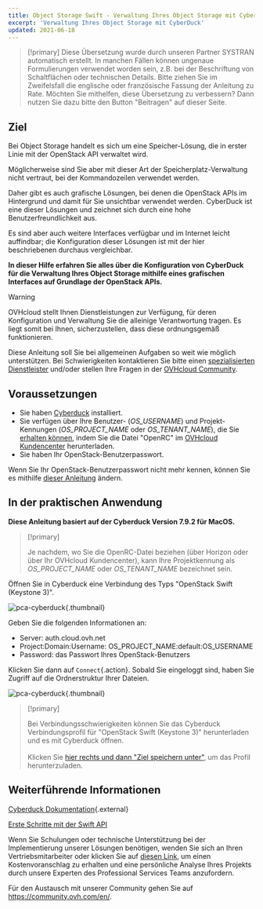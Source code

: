 ```yaml
---
title: Object Storage Swift - Verwaltung Ihres Object Storage mit CyberDuck
excerpt: 'Verwaltung Ihres Object Storage mit CyberDuck'
updated: 2021-06-18
---
```


> [!primary]
> Diese Übersetzung wurde durch unseren Partner SYSTRAN automatisch erstellt. In manchen Fällen können ungenaue Formulierungen verwendet worden sein, z.B. bei der Beschriftung von Schaltflächen oder technischen Details. Bitte ziehen Sie im Zweifelsfall die englische oder französische Fassung der Anleitung zu Rate. Möchten Sie mithelfen, diese Übersetzung zu verbessern? Dann nutzen Sie dazu bitte den Button "Beitragen" auf dieser Seite.
>

## Ziel

Bei Object Storage handelt es sich um eine Speicher-Lösung, die in erster Linie mit der OpenStack API verwaltet wird.

Möglicherweise sind Sie aber mit dieser Art der Speicherplatz-Verwaltung nicht vertraut, bei der Kommandozeilen verwendet werden.

Daher gibt es auch grafische Lösungen, bei denen die OpenStack APIs im Hintergrund und damit für Sie unsichtbar verwendet werden.
CyberDuck ist eine dieser Lösungen und zeichnet sich durch eine hohe Benutzerfreundlichkeit aus.

Es sind aber auch weitere Interfaces verfügbar und im Internet leicht auffindbar; die Konfiguration dieser Lösungen ist mit der hier beschriebenen durchaus vergleichbar.

**In dieser Hilfe erfahren Sie alles über die Konfiguration von CyberDuck für die Verwaltung Ihres Object Storage mithilfe eines grafischen Interfaces auf Grundlage der OpenStack APIs.**

> [!warning]
> OVHcloud stellt Ihnen Dienstleistungen zur Verfügung, für deren Konfiguration und Verwaltung Sie die alleinige Verantwortung tragen. Es liegt somit bei Ihnen, sicherzustellen, dass diese ordnungsgemäß funktionieren.
>
> Diese Anleitung soll Sie bei allgemeinen Aufgaben so weit wie möglich unterstützen. Bei Schwierigkeiten kontaktieren Sie bitte einen [spezialisierten Dienstleister](https://partner.ovhcloud.com/de/directory/) und/oder stellen Ihre Fragen in der [OVHcloud Community](https://community.ovh.com/en/).
>

## Voraussetzungen

- Sie haben [Cyberduck](https://cyberduck.io/) installiert.
- Sie verfügen über Ihre Benutzer- (*OS_USERNAME*) und Projekt-Kennungen (*OS_PROJECT_NAME* oder *OS_TENANT_NAME*), die Sie [erhalten können](/pages/public_cloud/compute/loading_openstack_environment_variables#schritt-nr-1-die-variablen-wieder-erhalten), indem Sie die Datei "OpenRC" im [OVHcloud Kundencenter](/links/manager) herunterladen.
- Sie haben Ihr OpenStack-Benutzerpasswort.

Wenn Sie Ihr OpenStack-Benutzerpasswort nicht mehr kennen, können Sie es mithilfe [dieser Anleitung](/pages/public_cloud/compute/change_openstack_user_password_in_horizon) ändern.

## In der praktischen Anwendung

**Diese Anleitung basiert auf der Cyberduck Version 7.9.2 für MacOS.**

> [!primary]
>
> Je nachdem, wo Sie die OpenRC-Datei beziehen (über Horizon oder über Ihr OVHcloud Kundencenter), kann Ihre Projektkennung als *OS_PROJECT_NAME* oder *OS_TENANT_NAME* bezeichnet sein.
>

Öffnen Sie in Cyberduck eine Verbindung des Typs "OpenStack Swift (Keystone 3)".

![pca-cyberduck](images/login.png){.thumbnail}

Geben Sie die folgenden Informationen an:

- Server: auth.cloud.ovh.net
- Project:Domain:Username: OS_PROJECT_NAME:default:OS_USERNAME
- Password: das Passwort Ihres OpenStack-Benutzers

Klicken Sie dann auf `Connect`{.action}. Sobald Sie eingeloggt sind, haben Sie Zugriff auf die Ordnerstruktur Ihrer Dateien.

![pca-cyberduck](images/successful-login.png){.thumbnail}

> [!primary]
>
> Bei Verbindungsschwierigkeiten können Sie das Cyberduck Verbindungsprofil für "OpenStack Swift (Keystone 3)" herunterladen und es mit Cyberduck öffnen.
> <br><br>Klicken Sie <a href="https://trac.cyberduck.io/browser/shelves/02.2020/profiles/default/Openstack%20Swift%20(Keystone%203).cyberduckprofile?rev=48724&order=name" download>hier rechts und dann "Ziel speichern unter"</a>, um das Profil herunterzuladen.
>

## Weiterführende Informationen

[Cyberduck Dokumentation](https://trac.cyberduck.io/wiki/help/en){.external}

[Erste Schritte mit der Swift API](/pages/storage_and_backup/object_storage/pcs_getting_started_with_the_swift_api)

Wenn Sie Schulungen oder technische Unterstützung bei der Implementierung unserer Lösungen benötigen, wenden Sie sich an Ihren Vertriebsmitarbeiter oder klicken Sie auf [diesen Link](/links/professional-services), um einen Kostenvoranschlag zu erhalten und eine persönliche Analyse Ihres Projekts durch unsere Experten des Professional Services Teams anzufordern.

Für den Austausch mit unserer Community gehen Sie auf <https://community.ovh.com/en/>.
